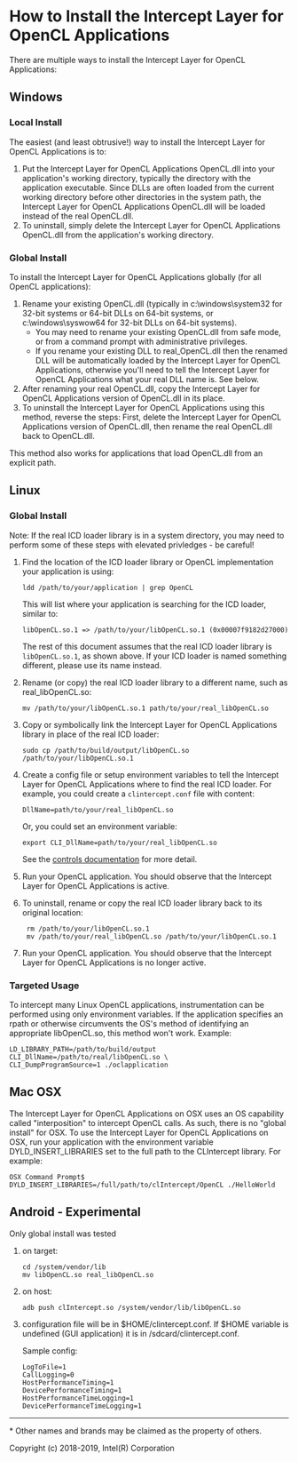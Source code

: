 # How to Install the Intercept Layer for OpenCL Applications

There are multiple ways to install the Intercept Layer for OpenCL Applications:

## Windows

### Local Install

The easiest (and least obtrusive!) way to install the Intercept Layer for
OpenCL Applications is to:

1. Put the Intercept Layer for OpenCL Applications OpenCL.dll into your
   application's working directory, typically the directory with the
   application executable.  Since DLLs are often loaded from the current
   working directory before other directories in the system path, the
   Intercept Layer for OpenCL Applications OpenCL.dll will be loaded
   instead of the real OpenCL.dll.
2. To uninstall, simply delete the Intercept Layer for OpenCL Applications
   OpenCL.dll from the application's working directory.

### Global Install

To install the Intercept Layer for OpenCL Applications globally (for all
OpenCL applications):

1. Rename your existing OpenCL.dll (typically in c:\windows\system32 for
   32-bit systems or 64-bit DLLs on 64-bit systems, or c:\windows\syswow64 
   for 32-bit DLLs on 64-bit systems).
    * You may need to rename your existing OpenCL.dll from safe mode, or
      from a command prompt with administrative privileges.
    * If you rename your existing DLL to real_OpenCL.dll then the renamed
      DLL will be automatically loaded by the Intercept Layer for OpenCL
      Applications, otherwise you'll need to tell the Intercept Layer for
      OpenCL Applications what your real DLL name is.  See below.
2. After renaming your real OpenCL.dll, copy the Intercept Layer for
   OpenCL Applications version of OpenCL.dll in its place.
3. To uninstall the Intercept Layer for OpenCL Applications using this
   method, reverse the steps: First, delete the Intercept Layer for OpenCL
   Applications version of OpenCL.dll, then rename the real OpenCL.dll
   back to OpenCL.dll.

This method also works for applications that load OpenCL.dll from an explicit path.

## Linux

### Global Install

Note: If the real ICD loader library is in a system directory, you may need to perform some of these steps with elevated privledges - be careful!

1. Find the location of the ICD loader library or OpenCL implementation your application is using:

       ldd /path/to/your/application | grep OpenCL

   This will list where your application is searching for the ICD loader, similar to:

	   libOpenCL.so.1 => /path/to/your/libOpenCL.so.1 (0x00007f9182d27000)

   The rest of this document assumes that the real ICD loader library is `libOpenCL.so.1`, as shown above.
   If your ICD loader is named something different, please use its name instead.

2. Rename (or copy) the real ICD loader library to a different name, such as real_libOpenCL.so:

       mv /path/to/your/libOpenCL.so.1 path/to/your/real_libOpenCL.so

3. Copy or symbolically link the Intercept Layer for OpenCL Applications library in place of the real ICD loader:

       sudo cp /path/to/build/output/libOpenCL.so /path/to/your/libOpenCL.so.1

4. Create a config file or setup environment variables to tell the Intercept Layer for OpenCL Applications where to find the real ICD loader.
For example, you could create a `clintercept.conf` file with content:

       DllName=path/to/your/real_libOpenCL.so

    Or, you could set an environment variable:

       export CLI_DllName=path/to/your/real_libOpenCL.so

    See the [controls documentation](controls.md) for more detail.

5. Run your OpenCL application.
You should observe that the Intercept Layer for OpenCL Applications is active.

6. To uninstall, rename or copy the real ICD loader library back to its original location:

        rm /path/to/your/libOpenCL.so.1
        mv /path/to/your/real_libOpenCL.so /path/to/your/libOpenCL.so.1

5. Run your OpenCL application.
You should observe that the Intercept Layer for OpenCL Applications is no longer active.

### Targeted Usage

To intercept many Linux OpenCL applications, instrumentation can be performed
using only environment variables.  If the application specifies an rpath or
otherwise circumvents the OS's method of identifying an appropriate
libOpenCL.so, this method won't work.  Example:

    LD_LIBRARY_PATH=/path/to/build/output CLI_DllName=/path/to/real/libOpenCL.so \
    CLI_DumpProgramSource=1 ./oclapplication

## Mac OSX

The Intercept Layer for OpenCL Applications on OSX uses an OS capability called
"interposition" to intercept OpenCL calls.  As such, there is no "global
install" for OSX.  To use the Intercept Layer for OpenCL Applications on OSX,
run your application with the environment variable DYLD_INSERT_LIBRARIES set
to the full path to the CLIntercept library.  For example:

    OSX Command Prompt$ DYLD_INSERT_LIBRARIES=/full/path/to/clIntercept/OpenCL ./HelloWorld

## Android - Experimental

Only global install was tested

1. on target:

       cd /system/vendor/lib
       mv libOpenCL.so real_libOpenCL.so

2. on host:

       adb push clIntercept.so /system/vendor/lib/libOpenCL.so

3. configuration file will be in $HOME/clintercept.conf. If $HOME variable is
   undefined (GUI application) it is in /sdcard/clintercept.conf.

   Sample config:

       LogToFile=1
       CallLogging=0
       HostPerformanceTiming=1
       DevicePerformanceTiming=1
       HostPerformanceTimeLogging=1
       DevicePerformanceTimeLogging=1

---

\* Other names and brands may be claimed as the property of others.

Copyright (c) 2018-2019, Intel(R) Corporation

